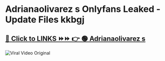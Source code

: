 
 # Adrianaolivarez s Onlyfans Leaked - Update Files kkbgj

## <h2><a href="https://clipsfans.com/Adrianaolivarez_s&ref=git">🔗 Click to LINKS ⏩⏩ 👉 🟢 Adrianaolivarez s </a></h2>

<a href="https://clipsfans.com/Adrianaolivarez_s&ref=git" rel="nofollow" data-target="animated-image.originalLink"><img src="https://i.ibb.co.com/xMMVF88/686577567.gif" alt="Viral Video Original" style="max-width: 100%; display: inline-block;" data-target="animated-image.originalImage"></a>

